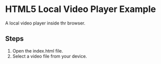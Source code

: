 # HTML5 Local Video Player Example
A local video player inside thr browser.

## Steps
1. Open the index.html file.
2. Select a video file from your device.